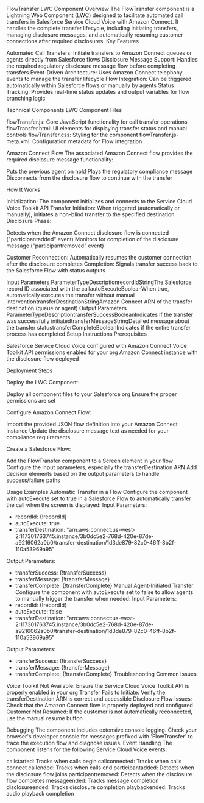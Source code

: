 FlowTransfer LWC Component
Overview
The FlowTransfer component is a Lightning Web Component (LWC) designed to facilitate automated call transfers in Salesforce Service Cloud Voice with Amazon Connect. It handles the complete transfer lifecycle, including initiating transfers, managing disclosure messages, and automatically resuming customer connections after required disclosures.
Key Features

Automated Call Transfers: Initiate transfers to Amazon Connect queues or agents directly from Salesforce flows
Disclosure Message Support: Handles the required regulatory disclosure message flow before completing transfers
Event-Driven Architecture: Uses Amazon Connect telephony events to manage the transfer lifecycle
Flow Integration: Can be triggered automatically within Salesforce flows or manually by agents
Status Tracking: Provides real-time status updates and output variables for flow branching logic

Technical Components
LWC Component Files

flowTransfer.js: Core JavaScript functionality for call transfer operations
flowTransfer.html: UI elements for displaying transfer status and manual controls
flowTransfer.css: Styling for the component
flowTransfer.js-meta.xml: Configuration metadata for Flow integration

Amazon Connect Flow
The associated Amazon Connect flow provides the required disclosure message functionality:

Puts the previous agent on hold
Plays the regulatory compliance message
Disconnects from the disclosure flow to continue with the transfer

How It Works

Initialization: The component initializes and connects to the Service Cloud Voice Toolkit API
Transfer Initiation: When triggered (automatically or manually), initiates a non-blind transfer to the specified destination
Disclosure Phase:

Detects when the Amazon Connect disclosure flow is connected ("participantadded" event)
Monitors for completion of the disclosure message ("participantremoved" event)


Customer Reconnection: Automatically resumes the customer connection after the disclosure completes
Completion: Signals transfer success back to the Salesforce Flow with status outputs

Input Parameters
ParameterTypeDescriptionrecordIdStringThe Salesforce record ID associated with the callautoExecuteBooleanWhen true, automatically executes the transfer without manual interventiontransferDestinationStringAmazon Connect ARN of the transfer destination (queue or agent)
Output Parameters
ParameterTypeDescriptiontransferSuccessBooleanIndicates if the transfer was successfully initiatedtransferMessageStringDetailed message about the transfer statustransferCompleteBooleanIndicates if the entire transfer process has completed
Setup Instructions
Prerequisites

Salesforce Service Cloud Voice configured with Amazon Connect
Voice Toolkit API permissions enabled for your org
Amazon Connect instance with the disclosure flow deployed

Deployment Steps

Deploy the LWC Component:

Deploy all component files to your Salesforce org
Ensure the proper permissions are set


Configure Amazon Connect Flow:

Import the provided JSON flow definition into your Amazon Connect instance
Update the disclosure message text as needed for your compliance requirements


Create a Salesforce Flow:

Add the FlowTransfer component to a Screen element in your flow
Configure the input parameters, especially the transferDestination ARN
Add decision elements based on the output parameters to handle success/failure paths



Usage Examples
Automatic Transfer in a Flow
Configure the component with autoExecute set to true in a Salesforce Flow to automatically transfer the call when the screen is displayed:
Input Parameters:
- recordId: {!recordId}
- autoExecute: true
- transferDestination: "arn:aws:connect:us-west-2:117301763745:instance/3b0dc5e2-768d-420e-87de-a9216062a0b0/transfer-destination/1d3de879-82c0-46ff-8b2f-110a53969a95"

Output Parameters:
- transferSuccess: {!transferSuccess}
- transferMessage: {!transferMessage}
- transferComplete: {!transferComplete}
Manual Agent-Initiated Transfer
Configure the component with autoExecute set to false to allow agents to manually trigger the transfer when needed:
Input Parameters:
- recordId: {!recordId}
- autoExecute: false
- transferDestination: "arn:aws:connect:us-west-2:117301763745:instance/3b0dc5e2-768d-420e-87de-a9216062a0b0/transfer-destination/1d3de879-82c0-46ff-8b2f-110a53969a95"

Output Parameters:
- transferSuccess: {!transferSuccess}
- transferMessage: {!transferMessage}
- transferComplete: {!transferComplete}
Troubleshooting
Common Issues

Voice Toolkit Not Available: Ensure the Service Cloud Voice Toolkit API is properly enabled in your org
Transfer Fails to Initiate: Verify the transferDestination ARN is correct and accessible
Disclosure Flow Issues: Check that the Amazon Connect flow is properly deployed and configured
Customer Not Resumed: If the customer is not automatically reconnected, use the manual resume button

Debugging
The component includes extensive console logging. Check your browser's developer console for messages prefixed with 'FlowTransfer' to trace the execution flow and diagnose issues.
Event Handling
The component listens for the following Service Cloud Voice events:

callstarted: Tracks when calls begin
callconnected: Tracks when calls connect
callended: Tracks when calls end
participantadded: Detects when the disclosure flow joins
participantremoved: Detects when the disclosure flow completes
messageended: Tracks message completion
disclosureended: Tracks disclosure completion
playbackended: Tracks audio playback completion